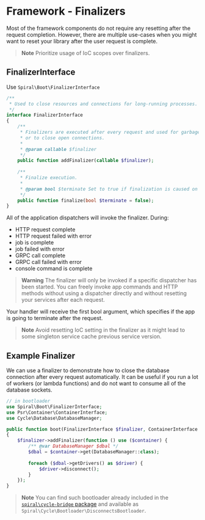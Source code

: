 # Framework - Finalizers

Most of the framework components do not require any resetting after the request completion. However, there are
multiple use-cases when you might want to reset your library after the user request is complete.

> **Note**
> Prioritize usage of IoC scopes over finalizers.

## FinalizerInterface

Use `Spiral\Boot\FinalizerInterface`

```php
/**
 * Used to close resources and connections for long-running processes.
 */
interface FinalizerInterface
{
    /**
     * Finalizers are executed after every request and used for garbage collection
     * or to close open connections.
     *
     * @param callable $finalizer
     */
    public function addFinalizer(callable $finalizer);
    
    /**
     * Finalize execution.
     *
     * @param bool $terminate Set to true if finalization is caused on application termination.
     */
    public function finalize(bool $terminate = false);
}
```

All of the application dispatchers will invoke the finalizer. During:

* HTTP request complete
* HTTP request failed with error
* job is complete
* job failed with error
* GRPC call complete
* GRPC call failed with error
* console command is complete

> **Warning**
> The finalizer will only be invoked if a specific dispatcher has been started. You can freely invoke app
> commands and HTTP methods without using a dispatcher directly and without resetting your services after each request.

Your handler will receive the first bool argument, which specifies if the app is going to terminate after the request.

> **Note**
> Avoid resetting IoC setting in the finalizer as it might lead to some singleton service cache previous service
> version.

## Example Finalizer

We can use a finalizer to demonstrate how to close the database connection after every request automatically. It can be
useful if you run a lot of workers (or lambda functions) and do not want to consume all of the database sockets.

```php
// in bootloader
use Spiral\Boot\FinalizerInterface;
use Psr\Container\ContainerInterface;
use Cycle\Database\DatabaseManager;

public function boot(FinalizerInterface $finalizer, ContainerInterface $container): void
{
    $finalizer->addFinalizer(function () use ($container) {
        /** @var DatabaseManager $dbal */
        $dbal = $container->get(DatabaseManager::class);
 
        foreach ($dbal->getDrivers() as $driver) {
            $driver->disconnect();
        }
    });
}
```

> **Note**
> You can find such bootloader already included in the [`spiral\cycle-bridge` package](https://github.com/spiral/cycle-bridge/blob/master/src/Bootloader/DisconnectsBootloader.php) 
> and available as `Spiral\Cycle\Bootloader\DisconnectsBootloader`.
